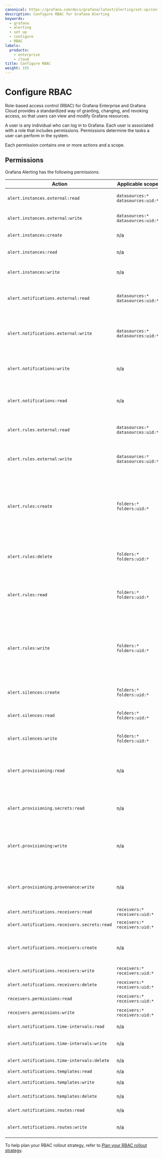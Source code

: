 ```yaml
---
canonical: https://grafana.com/docs/grafana/latest/alerting/set-up/configure-rbac/
description: Configure RBAC for Grafana Alerting
keywords:
  - grafana
  - alerting
  - set up
  - configure
  - RBAC
labels:
  products:
    - enterprise
    - cloud
title: Configure RBAC
weight: 155
---
```


# Configure RBAC

Role-based access control (RBAC) for Grafana Enterprise and Grafana Cloud provides a standardized way of granting, changing, and revoking access, so that users can view and modify Grafana resources.

A user is any individual who can log in to Grafana. Each user is associated with a role that includes permissions. Permissions determine the tasks a user can perform in the system.

Each permission contains one or more actions and a scope.

## Permissions

Grafana Alerting has the following permissions.

| Action                                       | Applicable scope                       | Description                                                                                                                                                                                                                                       |
| -------------------------------------------- | -------------------------------------- | ------------------------------------------------------------------------------------------------------------------------------------------------------------------------------------------------------------------------------------------------- |
| `alert.instances.external:read`              | `datasources:*`<br>`datasources:uid:*` | Read alerts and silences in data sources that support alerting.                                                                                                                                                                                   |
| `alert.instances.external:write`             | `datasources:*`<br>`datasources:uid:*` | Manage alerts and silences in data sources that support alerting.                                                                                                                                                                                 |
| `alert.instances:create`                     | n/a                                    | Create silences in the current organization.                                                                                                                                                                                                      |
| `alert.instances:read`                       | n/a                                    | Read alerts and silences in the current organization.                                                                                                                                                                                             |
| `alert.instances:write`                      | n/a                                    | Update and expire silences in the current organization.                                                                                                                                                                                           |
| `alert.notifications.external:read`          | `datasources:*`<br>`datasources:uid:*` | Read templates, contact points, notification policies, and mute timings in data sources that support alerting.                                                                                                                                    |
| `alert.notifications.external:write`         | `datasources:*`<br>`datasources:uid:*` | Manage templates, contact points, notification policies, and mute timings in data sources that support alerting.                                                                                                                                  |
| `alert.notifications:write`                  | n/a                                    | Manage templates, contact points, notification policies, and mute timings in the current organization.                                                                                                                                            |
| `alert.notifications:read`                   | n/a                                    | Read all templates, contact points, notification policies, and mute timings in the current organization.                                                                                                                                          |
| `alert.rules.external:read`                  | `datasources:*`<br>`datasources:uid:*` | Read alert rules in data sources that support alerting (Prometheus, Mimir, and Loki)                                                                                                                                                              |
| `alert.rules.external:write`                 | `datasources:*`<br>`datasources:uid:*` | Create, update, and delete alert rules in data sources that support alerting (Mimir and Loki).                                                                                                                                                    |
| `alert.rules:create`                         | `folders:*`<br>`folders:uid:*`         | Create Grafana alert rules in a folder and its subfolders. Combine this permission with `folders:read` in a scope that includes the folder and `datasources:query` in the scope of data sources the user can query.                               |
| `alert.rules:delete`                         | `folders:*`<br>`folders:uid:*`         | Delete Grafana alert rules in a folder and its subfolders. Combine this permission with `folders:read` in a scope that includes the folder.                                                                                                       |
| `alert.rules:read`                           | `folders:*`<br>`folders:uid:*`         | Read Grafana alert rules in a folder and its subfolders. Combine this permission with `folders:read` in a scope that includes the folder.                                                                                                         |
| `alert.rules:write`                          | `folders:*`<br>`folders:uid:*`         | Update Grafana alert rules in a folder and its subfolders. Combine this permission with `folders:read` in a scope that includes the folder. To allow query modifications add `datasources:query` in the scope of data sources the user can query. |
| `alert.silences:create`                      | `folders:*`<br>`folders:uid:*`         | Create rule-specific silences in a folder and its subfolders.                                                                                                                                                                                     |
| `alert.silences:read`                        | `folders:*`<br>`folders:uid:*`         | Read all general silences and rule-specific silences in a folder and its subfolders.                                                                                                                                                              |
| `alert.silences:write`                       | `folders:*`<br>`folders:uid:*`         | Update and expire rule-specific silences in a folder and its subfolders.                                                                                                                                                                          |
| `alert.provisioning:read`                    | n/a                                    | Read all Grafana alert rules, notification policies, etc via provisioning API. Permissions to folders and data source are not required.                                                                                                           |
| `alert.provisioning.secrets:read`            | n/a                                    | Same as `alert.provisioning:read` plus ability to export resources with decrypted secrets.                                                                                                                                                        |
| `alert.provisioning:write`                   | n/a                                    | Update all Grafana alert rules, notification policies, etc via provisioning API. Permissions to folders and data source are not required.                                                                                                         |
| `alert.provisioning.provenance:write`        | n/a                                    | Set provisioning status for alerting resources. Cannot be used alone. Requires user to have permissions to access resources                                                                                                                       |
| `alert.notifications.receivers:read`         | `receivers:*`<br>`receivers:uid:*`     | Read contact points.                                                                                                                                                                                                                              |
| `alert.notifications.receivers.secrets:read` | `receivers:*`<br>`receivers:uid:*`     | Export contact points with decrypted secrets.                                                                                                                                                                                                     |
| `alert.notifications.receivers:create`       | n/a                                    | Create a new contact points. The creator is automatically granted full access to the created contact point.                                                                                                                                       |
| `alert.notifications.receivers:write`        | `receivers:*`<br>`receivers:uid:*`     | Update existing contact points.                                                                                                                                                                                                                   |
| `alert.notifications.receivers:delete`       | `receivers:*`<br>`receivers:uid:*`     | Update and delete existing contact points.                                                                                                                                                                                                        |
| `receivers.permissions:read`                 | `receivers:*`<br>`receivers:uid:*`     | Read permissions for contact points.                                                                                                                                                                                                              |
| `receivers.permissions:write`                | `receivers:*`<br>`receivers:uid:*`     | Manage permissions for contact points.                                                                                                                                                                                                            |
| `alert.notifications.time-intervals:read`    | n/a                                    | Read mute time intervals.                                                                                                                                                                                                                         |
| `alert.notifications.time-intervals:write`   | n/a                                    | Create new or update existing mute time intervals.                                                                                                                                                                                                |
| `alert.notifications.time-intervals:delete`  | n/a                                    | Delete existing time intervals.                                                                                                                                                                                                                   |
| `alert.notifications.templates:read`         | n/a                                    | Read templates.                                                                                                                                                                                                                                   |
| `alert.notifications.templates:write`        | n/a                                    | Create new or update existing templates.                                                                                                                                                                                                          |
| `alert.notifications.templates:delete`       | n/a                                    | Delete existing templates.                                                                                                                                                                                                                        |
| `alert.notifications.routes:read`            | n/a                                    | Read notification policies.                                                                                                                                                                                                                       |
| `alert.notifications.routes:write`           | n/a                                    | Create new, update and update notification policies.                                                                                                                                                                                              |

To help plan your RBAC rollout strategy, refer to [Plan your RBAC rollout strategy](https://grafana.com/docs/grafana/next/administration/roles-and-permissions/access-control/plan-rbac-rollout-strategy/).
